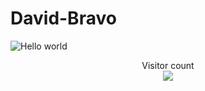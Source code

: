 # David-Bravo
<img src="https://github.com/SenorBravo/David-Bravo/blob/main/Screen_Shot_2023-08-24_at_12.00.10_PM-removebg-preview.png" alt="Hello world">

<p align="center"> 
  Visitor count<br>
  <img src="https://profile-counter.glitch.me/David-Bravo/count.svg" />
</p>
